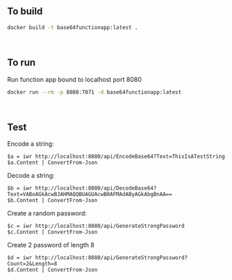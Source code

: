 ## To build

```sh
docker build -t base64functionapp:latest .
```
<br>

## To run

Run function app bound to localhost port 8080
```sh
docker run --rm -p 8080:7071 -d base64functionapp:latest
```
<br>

## Test

Encode a string:
```
$a = iwr http://localhost:8080/api/EncodeBase64?Text=ThisIsATestString
$a.Content | ConvertFrom-Json
```

Decode a string:
```
$b = iwr http://localhost:8080/api/DecodeBase64?Text=VABoAGkAcwBJAHMAQQBUAGUAcwB0AFMAdAByAGkAbgBnAA==
$b.Content | ConvertFrom-Json
```

Create a random password:
```
$c = iwr http://localhost:8080/api/GenerateStrongPassword
$c.Content | ConvertFrom-Json
```

Create 2 password of length 8
```
$d = iwr http://localhost:8080/api/GenerateStrongPassword?Count=2&Length=8
$d.Content | ConvertFrom-Json

```